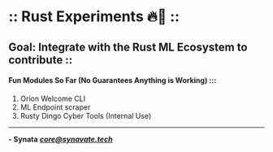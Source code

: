 # :: Rust Experiments 🔥🦀 ::

##  Goal: Integrate with the Rust ML Ecosystem to contribute ::

#### Fun Modules So Far (No Guarantees Anything is Working) :::

1.  Orion Welcome CLI
2.  ML Endpoint scraper
3.  Rusty Dingo Cyber Tools (Internal Use)


---------------
**- Synata**
***core@synavate.tech***